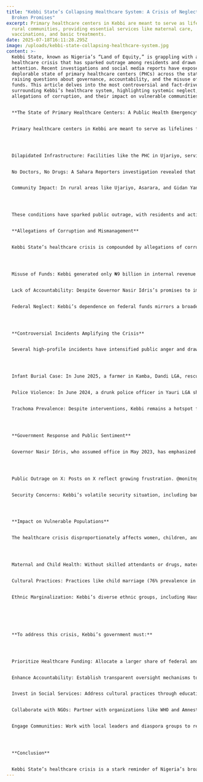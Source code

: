 ```yaml
---
title: "Kebbi State’s Collapsing Healthcare System: A Crisis of Neglect and
  Broken Promises"
excerpt: Primary healthcare centers in Kebbi are meant to serve as lifelines for
  rural communities, providing essential services like maternal care,
  vaccinations, and basic treatments.
date: 2025-07-18T16:11:28.295Z
image: /uploads/kebbi-state-collapsing-healthcare-system.jpg
content: >-
  Kebbi State, known as Nigeria’s “Land of Equity,” is grappling with a dire
  healthcare crisis that has sparked outrage among residents and drawn national
  attention. Recent investigations and social media reports have exposed the
  deplorable state of primary healthcare centers (PHCs) across the state,
  raising questions about governance, accountability, and the misuse of public
  funds. This article delves into the most controversial and fact-driven issues
  surrounding Kebbi’s healthcare system, highlighting systemic neglect,
  allegations of corruption, and their impact on vulnerable communities.


  **The State of Primary Healthcare Centers: A Public Health Emergency**


  Primary healthcare centers in Kebbi are meant to serve as lifelines for rural communities, providing essential services like maternal care, vaccinations, and basic treatments. However, recent reports paint a grim picture:




  Dilapidated Infrastructure: Facilities like the PHC in Ujariyo, serving over 1,500 residents, are in total disrepair. Leaking roofs, broken equipment, and unsanitary conditions render them unusable. The PHC in Dabire, Argungu LGA, lacks functional toilets, forcing patients to use open spaces, compromising dignity and hygiene.


  No Doctors, No Drugs: A Sahara Reporters investigation revealed that many PHCs, including those in Birnin Kebbi, lack doctors and essential medications. Women risk their lives giving birth in facilities without skilled attendants or emergency equipment, contributing to Nigeria’s high maternal mortality rate of 512 deaths per 100,000 live births.


  Community Impact: In rural areas like Ujariyo, Asarara, and Gidan Yange, residents must travel long distances to access care, often at great personal cost. The absence of functional PHCs exacerbates preventable diseases like trachoma, which remains prevalent despite interventions.




  These conditions have sparked public outrage, with residents and activists on X platforms accusing the state government of neglecting healthcare despite federal allocations.


  **Allegations of Corruption and Mismanagement**


  Kebbi State’s healthcare crisis is compounded by allegations of corruption and mismanagement, fueling controversy:




  Misuse of Funds: Kebbi generated only ₦9 billion in internal revenue in 2022, relying heavily on federal allocations. Critics argue that these funds are not reaching critical sectors like healthcare. Posts on X have highlighted the state government’s purchase of 2023 model cars for officials while PHCs collapse, raising questions about priorities.


  Lack of Accountability: Despite Governor Nasir Idris’s promises to improve healthcare, there is little evidence of progress. The inauguration of the 10th Kebbi State Assembly in 2023 was touted as a step toward better governance, but activists argue that oversight mechanisms remain weak.


  Federal Neglect: Kebbi’s dependence on federal funds mirrors a broader national issue. Nigeria’s 2023 demonetization policy and fuel subsidy removal, implemented under President Bola Tinubu, have strained state economies, limiting resources for social services. However, critics argue that Kebbi’s leadership has failed to prioritize healthcare within these constraints.




  **Controversial Incidents Amplifying the Crisis**


  Several high-profile incidents have intensified public anger and drawn attention to Kebbi’s healthcare and social challenges:




  Infant Burial Case: In June 2025, a farmer in Kamba, Dandi LGA, rescued a newborn girl buried alive on his farmland. This shocking act, linked to cultural practices or desperation, underscores the lack of social services and healthcare support for vulnerable mothers.


  Police Violence: In June 2024, a drunk police officer in Yauri LGA shot and killed 20-year-old orphan Ahmed Ibrahim, highlighting issues of law enforcement misconduct and lack of oversight. Such incidents divert attention from healthcare reforms and erode public trust.


  Trachoma Prevalence: Despite interventions, Kebbi remains a hotspot for trachoma, a preventable eye disease. Surveys from 2014–2016 showed progress, but the lack of sustained investment in water, sanitation, and healthcare infrastructure has hindered elimination efforts.




  **Government Response and Public Sentiment**


  Governor Nasir Idris, who assumed office in May 2023, has emphasized agricultural development, particularly rice production, to reduce Kebbi’s reliance on federal funds. His administration signed trade protocols with Benin Republic to boost economic ties, but critics argue that these efforts sideline healthcare.




  Public Outrage on X: Posts on X reflect growing frustration. @monitng exposed the state of PHCs in Ujariyo and Dabire, calling for urgent action from @KBStGovt. @iam_bussie criticized Kebbi’s low revenue generation and poor living standards, ranking it among Nigeria’s least prosperous states.


  Security Concerns: Kebbi’s volatile security situation, including banditry and terrorism, further strains resources. In July 2025, Nigerian soldiers killed over 150 bandits in a Kebbi ambush, but such incidents divert funds from social services.




  **Impact on Vulnerable Populations**


  The healthcare crisis disproportionately affects women, children, and rural communities:




  Maternal and Child Health: Without skilled attendants or drugs, maternal and infant mortality rates remain high. The lack of antenatal care and emergency services exacerbates risks.


  Cultural Practices: Practices like child marriage (76% prevalence in Northwest Nigeria) and infanticide, as seen in the Kamba case, reflect systemic failures in education and healthcare access.


  Ethnic Marginalization: Kebbi’s diverse ethnic groups, including Hausa, Fulani, and Dakarki, face varying degrees of marginalization, with rural communities receiving less attention than urban centers like Birnin Kebbi.






  **To address this crisis, Kebbi’s government must:**




  Prioritize Healthcare Funding: Allocate a larger share of federal and state funds to repair PHCs, hire doctors, and stock medications.


  Enhance Accountability: Establish transparent oversight mechanisms to track healthcare spending and prevent mismanagement.


  Invest in Social Services: Address cultural practices through education and support for vulnerable mothers and children.


  Collaborate with NGOs: Partner with organizations like WHO and Amnesty International to improve trachoma elimination and maternal health programs.


  Engage Communities: Work with local leaders and diaspora groups to rebuild trust and prioritize rural healthcare.




  **Conclusion**


  Kebbi State’s healthcare crisis is a stark reminder of Nigeria’s broader challenges with governance, resource allocation, and systemic neglect. The collapse of PHCs, coupled with allegations of corruption and high-profile incidents like the Kamba infanticide, has fueled public outrage and demands for change. While Governor Idris’s administration focuses on agriculture and trade, the neglect of healthcare undermines Kebbi’s potential as a hub of equity and progress. Immediate action is needed to restore trust, save lives, and fulfill the state’s promise to its people.
---
```

